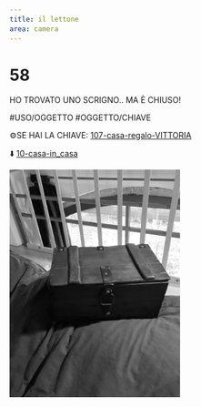 ```yaml
---
title: il lettone
area: camera
---
```

# 58
HO TROVATO UNO SCRIGNO.. MA È CHIUSO!

#USO/OGGETTO #OGGETTO/CHIAVE 

⚙️SE HAI LA CHIAVE: [107-casa-regalo-VITTORIA](107-casa-regalo-VITTORIA.md)

⬇️ [10-casa-in_casa](10-casa-in_casa.md)

![foto_104](../_assets/preview/foto_104.jpg)
